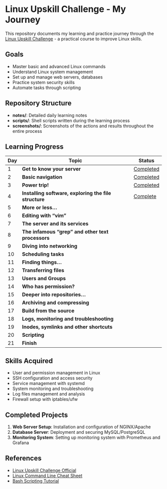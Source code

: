 # Linux Upskill Challenge - My Journey

This repository documents my learning and practice journey through the [Linux Upskill Challenge](https://linuxupskillchallenge.org/) - a practical course to improve Linux skills.

## Goals

- Master basic and advanced Linux commands
- Understand Linux system management
- Set up and manage web servers, databases
- Practice system security skills
- Automate tasks through scripting

## Repository Structure

- **notes/**: Detailed daily learning notes
- **scripts/**: Shell scripts written during the learning process
- **screenshots/**: Screenshots of the actions and results throughout the entire process

## Learning Progress


| Day | Topic                                                 | Status      |
| --- | ----------------------------------------------------- | ----------- |
| 1   | **Get to know your server**                           | [Completed](/notes/day-1.md)   |
| 2   | **Basic navigation**                                  | [Completed](/notes/day-2.md)   |
| 3   | **Power trip!**                                       | [Completed](/notes/day-3.md)   |
| 4   | **Installing software, exploring the file structure** | [Complete](/linux-upskill/notes/day-4.md) |
| 5   | **More or less…**                                     |             |
| 6   | **Editing with “vim”**                                |             |
| 7   | **The server and its services**                       |             |
| 8   | **The infamous “grep” and other text processors**     |             |
| 9   | **Diving into networking**                            |             |
| 10  | **Scheduling tasks**                                  |             |
| 11  | **Finding things…**                                   |             |
| 12  | **Transferring files**                                |             |
| 13  | **Users and Groups**                                  |             |
| 14  | **Who has permission?**                               |             |
| 15  | **Deeper into repositories…**                         |             |
| 16  | **Archiving and compressing**                         |             |
| 17  | **Build from the source**                             |             |
| 18  | **Logs, monitoring and troubleshooting**              |             |
| 19  | **Inodes, symlinks and other shortcuts**              |             |
| 20  | **Scripting**                                         |             |
| 21  | **Finish**                                            |             |

## Skills Acquired

- User and permission management in Linux
- SSH configuration and access security
- Service management with systemd
- System monitoring and troubleshooting
- Log files management and analysis
- Firewall setup with iptables/ufw

## Completed Projects

1. **Web Server Setup**: Installation and configuration of NGINX/Apache
2. **Database Server**: Deployment and securing MySQL/PostgreSQL
3. **Monitoring System**: Setting up monitoring system with Prometheus and Grafana

## References

- [Linux Upskill Challenge Official](https://linuxupskillchallenge.org/)
- [Linux Command Line Cheat Sheet](https://cheatography.com/davechild/cheat-sheets/linux-command-line/)
- [Bash Scripting Tutorial](https://linuxconfig.org/bash-scripting-tutorial-for-beginners)
